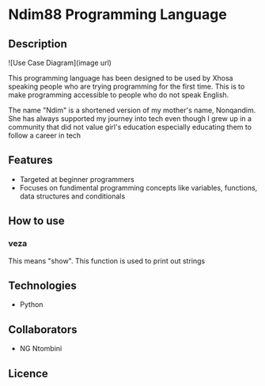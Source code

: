 # Ndim88 Programming Language

## Description

![Use Case Diagram](image url)

This programming language has been designed to be used by Xhosa speaking people who are trying programming for the first time. This is to make programming accessible to people who do not speak English.

The name "Ndim" is a shortened version of my mother's name, Nonqandim. She has always supported my journey into tech even though I grew up in a community that did not value girl's education especially educating them to follow a career in tech

## Features

- Targeted at beginner programmers
- Focuses on fundimental programming concepts like variables, functions, data structures and conditionals

## How to use

### veza

This means "show". This function is used to print out strings

## Technologies

- Python

## Collaborators

- NG Ntombini

## Licence
